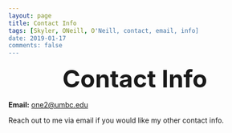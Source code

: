 ```yaml
---
layout: page
title: Contact Info
tags: [Skyler, ONeill, O'Neill, contact, email, info]
date: 2019-01-17
comments: false
---
```

    
<center><font size="20"><b>Contact Info</b></font></center>

<b>Email:</b> one2@umbc.edu
	
Reach out to me via email if you would like my other contact info.